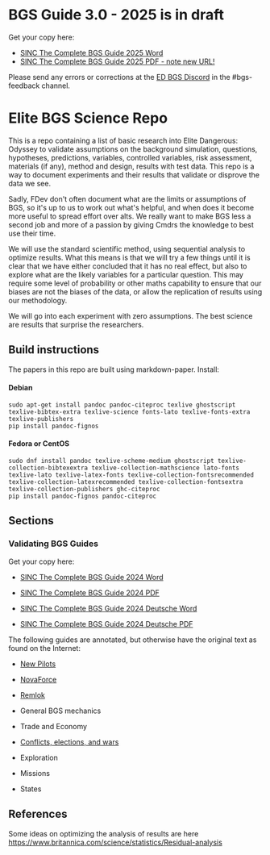 # BGS Guide 3.0 - 2025 is in draft

Get your copy here:

- [SINC The Complete BGS Guide 2025 Word](guides/sinc/The%20Complete%20BGS%20Guide%202025.docx)
- [SINC The Complete BGS Guide 2025 PDF - note new URL!](/bgsguide.pdf)

Please send any errors or corrections at the [ED BGS Discord](https://discord.gg/PZwERyb) in the #bgs-feedback channel.

# Elite BGS Science Repo

This is a repo containing a list of basic research into Elite Dangerous: Odyssey to validate assumptions on the background simulation, questions, hypotheses, predictions, variables, controlled variables, risk assessment, materials (if any), method and design, results with test data. This repo is a way to document experiments and their results that validate or disprove the data we see.

Sadly, FDev don't often document what are the limits or assumptions of BGS, so it's up to us to work out what's helpful, and when does it become more useful to spread effort over alts. We really want to make BGS less a second job and more of a passion by giving Cmdrs the knowledge to best use their time.

We will use the standard scientific method, using sequential analysis to optimize results. What this means is that we will try a few things until it is clear that we have either concluded that it has no real effect, but also to explore what are the likely variables for a particular question. This may require some level of probability or other maths capability to ensure that our biases are not the biases of the data, or allow the replication of results using our methodology.

We will go into each experiment with zero assumptions. The best science are results that surprise the researchers.

## Build instructions

The papers in this repo are built using markdown-paper. Install:

#### Debian

```shell
sudo apt-get install pandoc pandoc-citeproc texlive ghostscript texlive-bibtex-extra texlive-science fonts-lato texlive-fonts-extra texlive-publishers
pip install pandoc-fignos
```

#### Fedora or CentOS

```shell
sudo dnf install pandoc texlive-scheme-medium ghostscript texlive-collection-bibtexextra texlive-collection-mathscience lato-fonts texlive-lato texlive-latex-fonts texlive-collection-fontsrecommended texlive-collection-latexrecommended texlive-collection-fontsextra texlive-collection-publishers ghc-citeproc
pip install pandoc-fignos pandoc-citeproc
```

## Sections

### Validating BGS Guides

Get your copy here:

- [SINC The Complete BGS Guide 2024 Word](guides/sinc/The%20Complete%20BGS%20Guide%202024.docx)
- [SINC The Complete BGS Guide 2024 PDF](guides/sinc/The%20Complete%20BGS%20Guide%202024.pdf)

- [SINC The Complete BGS Guide 2024 Deutsche Word](guides/sinc/The%20Complete%20BGS%20Guide%202024%20Deutsche%20Version.docx)
- [SINC The Complete BGS Guide 2024 Deutsche PDF](guides/sinc/The%20Complete%20BGS%20Guide%202024%20Deutsche%20Version.pdf)

The following guides are annotated, but otherwise have the original text as found on the Internet:

- [New Pilots](guides/newp/)
- [NovaForce](guides/novaforce/)
- [Remlok](guides/remlok/)

- General BGS mechanics
- Trade and Economy
- [Conflicts, elections, and wars](conflicts/)
- Exploration
- Missions
- States

## References

Some ideas on optimizing the analysis of results are here <https://www.britannica.com/science/statistics/Residual-analysis>
